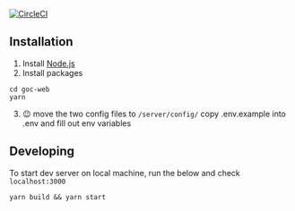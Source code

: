 [![CircleCI](https://circleci.com/gh/graceoncampus/goc-web.svg?style=shield)](https://circleci.com/gh/graceoncampus/goc-web)
## Installation

1. Install [Node.js](https://nodejs.org/en/download/)
2. Install packages
```shell
cd goc-web
yarn
```
3. :wink:
 move the two config files to `/server/config/`
 copy .env.example into .env and fill out env variables

## Developing

To start dev server on local machine, run the below and check `localhost:3000`
```shell
yarn build && yarn start
```
